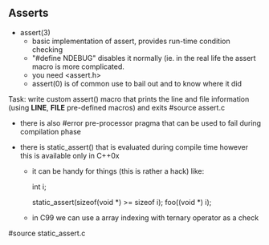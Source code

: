 ## Asserts

- assert(3)
  - basic implementation of assert, provides run-time condition checking
  - "#define NDEBUG" disables it normally (ie. in the real life the assert
    macro is more complicated.
  - you need <assert.h>
  - assert(0) is of common use to bail out and to know where it did

Task: write custom assert() macro that prints the line and file information
      (using __LINE__, __FILE__ pre-defined macros) and exits
#source assert.c

- there is also #error pre-processor pragma that can be used to fail during
  compilation phase

- there is static_assert() that is evaluated during compile time however this is
  available only in C++0x
  - it can be handy for things (this is rather a hack) like:

    int i;

    static_assert(sizeof(void *) >= sizeof i);
    foo((void *) i);

  - in C99 we can use a array indexing with ternary operator as a check

#source static_assert.c
